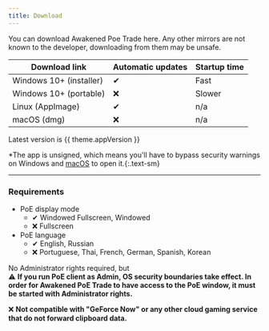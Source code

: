 ```yaml
---
title: Download
---
```


<script setup>
import { useData } from 'vitepress'

const { theme } = useData()
</script>

You can download Awakened Poe Trade here. Any other mirrors are not known
to the developer, downloading from them may be unsafe.

| Download link | Automatic updates | Startup time |
|---------------|-------------------|--------------|
| <a :href="`${theme.github.releasesUrl}/download/v${theme.appVersion}/Awakened-PoE-Trade-Setup-${theme.appVersion}.exe`">Windows 10+ (installer)</a> | ✔ | Fast |
| <a :href="`${theme.github.releasesUrl}/download/v${theme.appVersion}/Awakened-PoE-Trade-${theme.appVersion}.exe`">Windows 10+ (portable)</a> | ❌ | Slower |
| <a :href="`${theme.github.releasesUrl}/download/v${theme.appVersion}/Awakened-PoE-Trade-${theme.appVersion}.AppImage`">Linux (AppImage)</a> | ✔ | n/a |
| <a :href="`${theme.github.releasesUrl}/download/v${theme.appVersion}/Awakened-PoE-Trade-${theme.appVersion}-universal.dmg`">macOS (dmg)</a> | ❌ | n/a |

Latest version is <span class="bg-gray-100 border rounded px-1">{{ theme.appVersion }}</span>

*The app is unsigned, which means you'll have to bypass security
warnings on Windows and [macOS](https://support.apple.com/en-us/HT202491#openanyway) to open it.{:.text-sm}

---

### Requirements

- PoE display mode
  - ✔ Windowed Fullscreen, Windowed
  - ❌ Fullscreen
- PoE language
  - ✔ English, Russian
  - ❌ Portuguese, Thai, French, German, Spanish, Korean

No Administrator rights required, but\
⚠ **If you run PoE client as Admin, OS security boundaries take effect.
In order for Awakened PoE Trade to have access to the PoE window, it must be started with Administrator rights.**

❌ **Not compatible with "GeForce Now" or any other cloud gaming service that do not forward clipboard data.**
